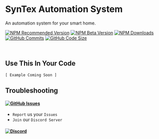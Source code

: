 # SynTex Automation System
An automation system for your smart home.

[![NPM Recommended Version](https://img.shields.io/npm/v/syntex-automation?label=release&color=brightgree&style=for-the-badge)](https://www.npmjs.com/package/syntex-automation)
[![NPM Beta Version](https://img.shields.io/npm/v/syntex-automation/beta?color=orange&label=beta&style=for-the-badge)](https://www.npmjs.com/package/syntex-automation)
[![NPM Downloads](https://img.shields.io/npm/dt/syntex-automation?color=9944ee&&style=for-the-badge)](https://www.npmjs.com/package/syntex-automation)
[![GitHub Commits](https://img.shields.io/github/commits-since/SynTexDZN/syntex-automation/1.0.0?color=yellow&label=commits&style=for-the-badge)](https://github.com/SynTexDZN/syntex-automation/commits)
[![GitHub Code Size](https://img.shields.io/github/languages/code-size/SynTexDZN/syntex-automation?color=0af&style=for-the-badge)](https://github.com/SynTexDZN/syntex-automation)

<br>

## Use This In Your Code
```js
[ Example Coming Soon ]
```
## Troubleshooting
#### [![GitHub Issues](https://img.shields.io/github/issues-raw/SynTexDZN/syntex-automation?logo=github&style=for-the-badge)](https://github.com/SynTexDZN/syntex-automation/issues)
- `Report` us your `Issues`
- `Join` our `Discord Server`
#### [![Discord](https://img.shields.io/discord/442095224953634828?color=5865F2&logoColor=white&label=discord&logo=discord&style=for-the-badge)](https://discord.gg/XUqghtw4DE)
